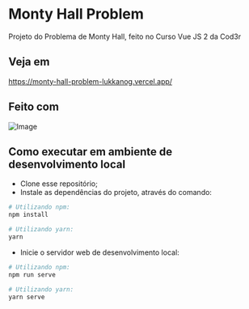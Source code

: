 # Monty Hall Problem
Projeto do Problema de Monty Hall, feito no Curso Vue JS 2 da Cod3r

## Veja em
https://monty-hall-problem-lukkanog.vercel.app/

## Feito com
![Image](https://img.shields.io/badge/Vue.js-35495E?style=for-the-badge&logo=vuedotjs&logoColor=4FC08D) 


## Como executar em ambiente de desenvolvimento local
- Clone esse repositório;
- Instale as dependências do projeto, através do comando:
``` bash
# Utilizando npm:
npm install

# Utilizando yarn:
yarn
```

- Inicie o servidor web de desenvolvimento local:
``` bash
# Utilizando npm:
npm run serve

# Utilizando yarn:
yarn serve
```
